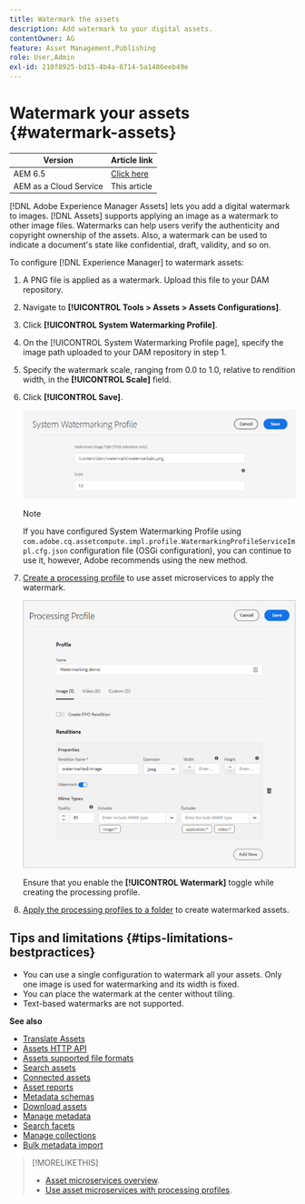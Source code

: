 ```yaml
---
title: Watermark the assets
description: Add watermark to your digital assets.
contentOwner: AG
feature: Asset Management,Publishing
role: User,Admin
exl-id: 210f8925-bd15-4b4a-8714-5a1486eeb49e
---
```

# Watermark your assets {#watermark-assets}

| Version | Article link |
| -------- | ---------------------------- |
| AEM 6.5  |    [Click here](https://experienceleague.adobe.com/docs/experience-manager-65/assets/administer/watermarking.html)                  |
| AEM as a Cloud Service     | This article         |

[!DNL Adobe Experience Manager Assets] lets you add a digital watermark to images. [!DNL Assets] supports applying an image as a watermark to other image files. Watermarks can help users verify the authenticity and copyright ownership of the assets. Also, a watermark can be used to indicate a document's state like confidential, draft, validity, and so on.

To configure [!DNL Experience Manager] to watermark assets:

1. A PNG file is applied as a watermark. Upload this file to your DAM repository.

1. Navigate to **[!UICONTROL Tools > Assets > Assets Configurations]**.

1. Click **[!UICONTROL System Watermarking Profile]**.

1.  On the [!UICONTROL System Watermarking Profile page], specify the image path uploaded  to your DAM repository in step 1.

1. Specify the watermark scale, ranging from 0.0 to 1.0, relative to rendition width, in the **[!UICONTROL Scale]** field.

1. Click **[!UICONTROL Save]**.
   
   ![Asset Duplication Detector](assets/system-watermarking-profile.png)

   >[!NOTE]
   >
   >If you have configured System Watermarking Profile using `com.adobe.cq.assetcompute.impl.profile.WatermarkingProfileServiceImpl.cfg.json` configuration file (OSGi configuration), you can continue to use it, however, Adobe recommends using the new method.

   
1. [Create a processing profile](/help/assets/asset-microservices-configure-and-use.md#create-custom-profile) to use asset microservices to apply the watermark.

   ![Asset processing profile to create watermark](assets/watermark-processing-profile.png)

   Ensure that you enable the **[!UICONTROL Watermark]** toggle while creating the processing profile.

1. [Apply the processing profiles to a folder](/help/assets/asset-microservices-configure-and-use.md#use-profiles) to create watermarked assets.

## Tips and limitations {#tips-limitations-bestpractices}

* You can use a single configuration to watermark all your assets. Only one image is used for watermarking and its width is fixed.
* You can place the watermark at the center without tiling.
* Text-based watermarks are not supported.

**See also**

* [Translate Assets](translate-assets.md)
* [Assets HTTP API](mac-api-assets.md)
* [Assets supported file formats](file-format-support.md)
* [Search assets](search-assets.md)
* [Connected assets](use-assets-across-connected-assets-instances.md)
* [Asset reports](asset-reports.md)
* [Metadata schemas](metadata-schemas.md)
* [Download assets](download-assets-from-aem.md)
* [Manage metadata](manage-metadata.md)
* [Search facets](search-facets.md)
* [Manage collections](manage-collections.md)
* [Bulk metadata import](metadata-import-export.md)

>[!MORELIKETHIS]
>
>* [Asset microservices overview](/help/assets/asset-microservices-overview.md).
>* [Use asset microservices with processing profiles](/help/assets/asset-microservices-configure-and-use.md).
